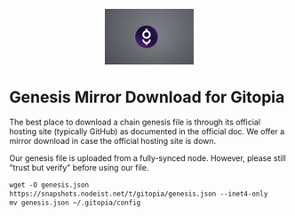 <p align="center">
  <img height="100" height="auto" src="https://raw.githubusercontent.com/Nodeist/Kurulumlar/main/logos/gitopia.png">
</p>


# Genesis Mirror Download for Gitopia

The best place to download a chain genesis file is through its official hosting site (typically GitHub) as documented in the official doc. We offer a mirror download in case the official hosting site is down.

Our genesis file is uploaded from a fully-synced node. However, please still "trust but verify" before using our file.
```
wget -O genesis.json https://snapshots.nodeist.net/t/gitopia/genesis.json --inet4-only
mv genesis.json ~/.gitopia/config
```

